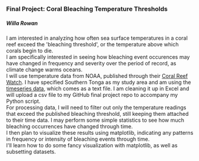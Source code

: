 ### Final Project: Coral Bleaching Temperature Thresholds ###   
##### Willa Rowan #####   
   
I am interested in analyzing how often sea surface temperatures in a coral reef exceed the 'bleaching threshold', or the temperature above which corals begin to die.   
I am specifically interested in seeing how bleaching event occurences may have changed in frequency and severity over the period of record, as climate change warms oceans.   
I will use temperature data from NOAA, published through their [Coral Reef Watch](https://coralreefwatch.noaa.gov/product/vs/timeseries/polynesia.php#southern_tonga). I have specified Southern Tonga as my study area and am using the [timeseries data](https://coralreefwatch.noaa.gov/product/vs/data/southern_tonga.txt), which comes as a text file. I am cleaning it up in Excel and will upload a csv file to my GitHub final project repo to accompany my Python script.   
For processing data, I will need to filter out only the temperature readings that exceed the published bleaching threshold, still keeping them attached to their time data. I may perform some simple statistics to see how much bleaching occurrences have changed through time.      
I then plan to visualize these results using matplotlib, indicating any patterns in frequency or intensity of bleaching events through time.   
I'll learn how to do some fancy visualization with matplotlib, as well as subsetting datasets.   